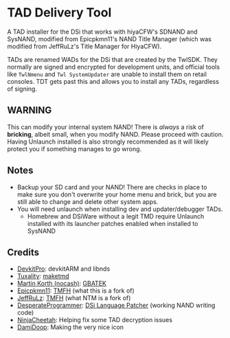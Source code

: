 # TAD Delivery Tool
A TAD installer for the DSi that works with hiyaCFW's SDNAND and SysNAND, modified from Epicpkmn11's NAND Title Manager (which was modified from JeffRuLz's Title Manager for HiyaCFW).

TADs are renamed WADs for the DSi that are created by the TwlSDK. They normally are signed and encrypted for development units, and official tools like `TwlNmenu` and `Twl SystemUpdater` are unable to install them on retail consoles. TDT gets past this and allows you to install any TADs, regardless of signing. 

## WARNING
This can modify your internal system NAND! There is *always* a risk of **bricking**, albeit small, when you modify NAND. Please proceed with caution. Having Unlaunch installed is also strongly recommended as it will likely protect you if something manages to go wrong.

## Notes
- Backup your SD card and your NAND! There are checks in place to make sure you don't overwrite your home menu and brick, but you are still able to change and delete other system apps.
- You will need unlaunch when installing dev and updater/debugger TADs. 
   - Homebrew and DSiWare without a legit TMD require Unlaunch installed with its launcher patches enabled when installed to SysNAND

## Credits
- [DevkitPro](https://devkitpro.org/): devkitARM and libnds
- [Tuxality](https://github.com/Tuxality): [maketmd](https://github.com/Tuxality/maketmd)
- [Martin Korth (nocash)](https://problemkaputt.de): [GBATEK](https://problemkaputt.de/gbatek.htm)
- [Epicpkmn11](https://github.com/Epicpkmn11): [TMFH](https://github.com/Epicpkmn11/NTM) (what this is a fork of)
- [JeffRuLz](https://github.com/JeffRuLz): [TMFH](https://github.com/JeffRuLz/TMFH) (what NTM is a fork of)
- [DesperateProgrammer](https://github.com/DesperateProgrammer): [DSi Language Patcher](https://github.com/DesperateProgrammer/DSiLanguagePacher) (working NAND writing code)
- [NinjaCheetah](https://github.com/NinjaCheetah): Helping fix some TAD decryption issues
- [DamiDoop](https://github.com/DamiDoop): Making the very nice icon
